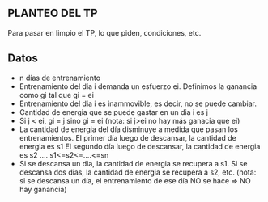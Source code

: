 ## PLANTEO DEL TP
Para pasar en limpio el TP, lo que piden, condiciones, etc.

## Datos
- n días de entrenamiento
- Entrenamiento del dia i demanda un esfuerzo ei. Definimos la ganancia como gi tal que
  gi = ei
- Entrenamiento del dia i es inammovible, es decir, no se puede cambiar.
- Cantidad de energia que se puede gastar en un dia i es j
- Si j < ei, gi = j sino gi = ei (nota: si j>ei no hay más ganacia que ei)
- La cantidad de energia del día disminuye a medida que pasan los entrenamientos.
  El primer día luego de descansar, la cantidad de energia es s1
  El segundo día luego de descansar, la cantidad de energia es s2
  .... s1<=s2<=....<=sn
- Si se descansa un dia, la cantidad de energia se recupera a s1. Si se descansa dos dias, la cantidad de energia se recupera a s2, etc.
  (nota: si se descansa un día, el entrenamiento de ese día NO se hace => NO hay ganancia)